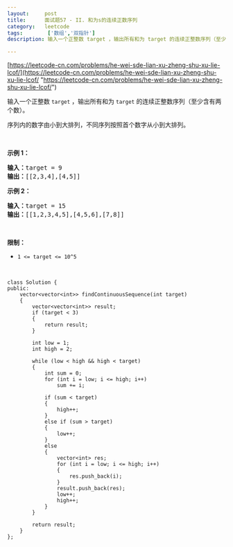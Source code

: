 ```yaml
---
layout:     post
title:      面试题57 - II. 和为s的连续正数序列
category:   leetcode
tags:        ['数组','双指针']
description: 输入一个正整数 target ，输出所有和为 target 的连续正整数序列（至少含有两个数）。序列内的数字由小到大排列，不同序列按照首个数字从小到大排列。

---
```


[https://leetcode-cn.com/problems/he-wei-sde-lian-xu-zheng-shu-xu-lie-lcof/](https://leetcode-cn.com/problems/he-wei-sde-lian-xu-zheng-shu-xu-lie-lcof/ "https://leetcode-cn.com/problems/he-wei-sde-lian-xu-zheng-shu-xu-lie-lcof/")

<div class="notranslate"><p>输入一个正整数 <code>target</code> ，输出所有和为 <code>target</code> 的连续正整数序列（至少含有两个数）。</p>

<p>序列内的数字由小到大排列，不同序列按照首个数字从小到大排列。</p>

<p>&nbsp;</p>

<p><strong>示例 1：</strong></p>

<pre><strong>输入：</strong>target = 9
<strong>输出：</strong>[[2,3,4],[4,5]]
</pre>

<p><strong>示例 2：</strong></p>

<pre><strong>输入：</strong>target = 15
<strong>输出：</strong>[[1,2,3,4,5],[4,5,6],[7,8]]
</pre>

<p>&nbsp;</p>

<p><strong>限制：</strong></p>

<ul>
	<li><code>1 &lt;= target &lt;= 10^5</code></li>
</ul>

<p>&nbsp;</p>
</div>

	class Solution {
	public:
	    vector<vector<int>> findContinuousSequence(int target)
	    {
	        vector<vector<int>> result;
	        if (target < 3)
	        {
	            return result;
	        }
	
	        int low = 1;
	        int high = 2;
	
	        while (low < high && high < target)
	        {
	            int sum = 0;
	            for (int i = low; i <= high; i++)
	                sum += i;
	
	            if (sum < target)
	            {
	                high++;
	            }
	            else if (sum > target)
	            {
	                low++;
	            }
	            else
	            {
	                vector<int> res;
	                for (int i = low; i <= high; i++)
	                {
	                    res.push_back(i);
	                }
	                result.push_back(res);
	                low++;
	                high++;
	            }
	        }
	
	        return result;
	    }
	};
